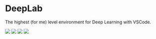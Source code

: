 # DeepLab
The highest (for me) level environment for Deep Learning with VSCode.

[![][badge-issues-enhancement]][new-issue-enhancement]
[![][badge-issues-bug]][new-issue-bug]
[![][badge-issues-private-enhancement]][new-issue-private-enhancement]
[![][badge-issues-private-bug]][new-issue-private-bug]

[badge-issues-enhancement]: https://img.shields.io/github/issues/streamwest-1629/deeplab/enhancement?label=make%20enhancement&logo=github
[badge-issues-bug]: https://img.shields.io/github/issues/streamwest-1629/deeplab/enhancement?label=found%20bug&logo=github&color=red
[new-issue-enhancement]:https://github.com/streamwest-1629/deeplab/issues/new?template=enhancement.md&labels=enhancement
[new-issue-bug]:https://github.com/streamwest-1629/deeplab/issues/new?template=bugfix.md&labels=bug

[badge-issues-private-enhancement]: https://img.shields.io/github/issues/streamwest-1629/deeplab.private/enhancement?label=make%20enhancement%20private&logo=github
[badge-issues-private-bug]: https://img.shields.io/github/issues/streamwest-1629/deeplab.private/enhancement?label=found%20bug%20private&logo=github&color=red
[new-issue-private-enhancement]:https://github.com/streamwest-1629/deeplab.private/issues/new?template=enhancement.md&labels=enhancement
[new-issue-private-bug]:https://github.com/streamwest-1629/deeplab.private/issues/new?template=bugfix.md&labels=bug

